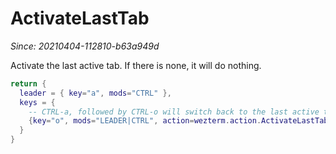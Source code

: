 # ActivateLastTab

*Since: 20210404-112810-b63a949d*

Activate the last active tab. If there is none, it will do nothing.

```lua
return {
  leader = { key="a", mods="CTRL" },
  keys = {
    -- CTRL-a, followed by CTRL-o will switch back to the last active tab
    {key="o", mods="LEADER|CTRL", action=wezterm.action.ActivateLastTab},
  }
}
```


